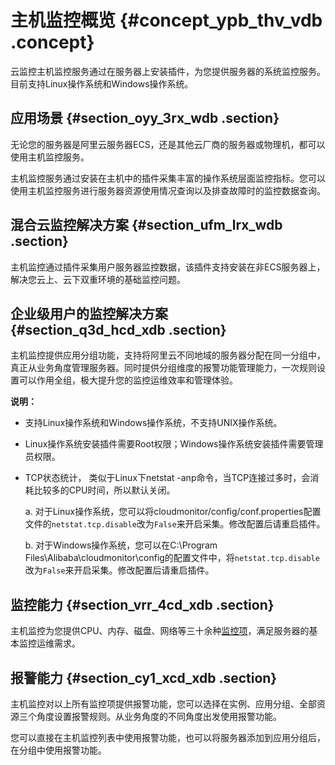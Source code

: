 # 主机监控概览 {#concept_ypb_thv_vdb .concept}

云监控主机监控服务通过在服务器上安装插件，为您提供服务器的系统监控服务。目前支持Linux操作系统和Windows操作系统。

## 应用场景 {#section_oyy_3rx_wdb .section}

无论您的服务器是阿里云服务器ECS，还是其他云厂商的服务器或物理机，都可以使用主机监控服务。

主机监控服务通过安装在主机中的插件采集丰富的操作系统层面监控指标。您可以使用主机监控服务进行服务器资源使用情况查询以及排查故障时的监控数据查询。

## 混合云监控解决方案 {#section_ufm_lrx_wdb .section}

主机监控通过插件采集用户服务器监控数据，该插件支持安装在非ECS服务器上，解决您云上、云下双重环境的基础监控问题。

## 企业级用户的监控解决方案 {#section_q3d_hcd_xdb .section}

主机监控提供应用分组功能，支持将阿里云不同地域的服务器分配在同一分组中，真正从业务角度管理服务器。同时提供分组维度的报警功能管理能力，一次规则设置可以作用全组，极大提升您的监控运维效率和管理体验。

**说明：** 

-   支持Linux操作系统和Windows操作系统，不支持UNIX操作系统。
-   Linux操作系统安装插件需要Root权限；Windows操作系统安装插件需要管理员权限。
-   TCP状态统计， 类似于Linux下netstat -anp命令，当TCP连接过多时，会消耗比较多的CPU时间，所以默认关闭。

    a. 对于Linux操作系统，您可以将cloudmonitor/config/conf.properties配置文件的`netstat.tcp.disable`改为`False`来开启采集。修改配置后请重启插件。

    b. 对于Windows操作系统，您可以在C:\\Program Files\\Alibaba\\cloudmonitor\\config的配置文件中，将`netstat.tcp.disable`改为`False`来开启采集。修改配置后请重启插件。


## 监控能力 {#section_vrr_4cd_xdb .section}

主机监控为您提供CPU、内存、磁盘、网络等三十余种[监控项](cn.zh-CN/用户指南/主机监控/监控项说明.md#)，满足服务器的基本监控运维需求。

## 报警能力 {#section_cy1_xcd_xdb .section}

主机监控对以上所有监控项提供报警功能，您可以选择在实例、应用分组、全部资源三个角度设置报警规则。从业务角度的不同角度出发使用报警功能。

您可以直接在主机监控列表中使用报警功能，也可以将服务器添加到应用分组后，在分组中使用报警功能。

